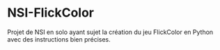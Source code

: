 # NSI-FlickColor
Projet de NSI en solo ayant sujet la création du jeu FlickColor en Python avec des instructions bien précises.
